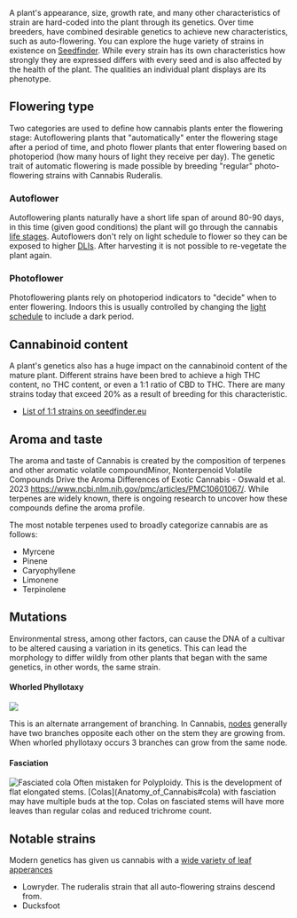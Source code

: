 A plant's appearance, size, growth rate, and many other characteristics of strain are hard-coded into the plant through its genetics. Over time breeders, have combined desirable genetics to achieve new characteristics, such as auto-flowering. You can explore the huge variety of strains in existence on [Seedfinder](https://en.seedfinder.eu/). While every strain has its own characteristics how strongly they are expressed differs with every seed and is also affected by the health of the plant. The qualities an individual plant displays are its phenotype.

## Flowering type ##
Two categories are used to define how cannabis plants enter the flowering stage: Autoflowering plants that "automatically" enter the flowering stage after a period of time, and photo flower plants that enter flowering based on photoperiod (how many hours of light they receive per day). The genetic trait of automatic flowering is made possible by breeding "regular" photo-flowering strains with Cannabis Ruderalis. 
### Autoflower ###
Autoflowering plants naturally have a short life span of around 80-90 days, in this time (given good conditions) the plant will go through the cannabis [life stages](/Life_Stages). Autoflowers don't rely on light schedule to flower so they can be exposed to higher [DLIs](/Light#dli).  After harvesting it is not possible to re-vegetate the plant again.

### Photoflower ###
Photoflowering plants rely on photoperiod indicators to "decide" when to enter flowering. Indoors this is usually controlled by changing the [light schedule](/Light#light_schedules) to include a dark period.

## Cannabinoid content ##
A plant's genetics also has a huge impact on the cannabinoid content of the mature plant. Different strains have been bred to achieve a high THC content, no THC content, or even a 1:1 ratio of CBD to THC. There are many strains today that exceed 20% as a result of breeding for this characteristic.

* [List of 1:1 strains on seedfinder.eu](https://en.seedfinder.eu/database/strains/cbd-rich/same-amount-of-thc-and-cbd/)

## Aroma and taste ##
The aroma and taste of Cannabis is created by the composition of terpenes and other aromatic volatile compound<ref>Minor, Nonterpenoid Volatile Compounds Drive the Aroma Differences of Exotic Cannabis - Oswald et al. 2023 https://www.ncbi.nlm.nih.gov/pmc/articles/PMC10601067/</ref>. While terpenes are widely known, there is ongoing research to uncover how these compounds define the aroma profile.

The most notable terpenes used to broadly categorize cannabis are as follows:

* Myrcene
* Pinene
* Caryophyllene
* Limonene
* Terpinolene

## Mutations ##
Environmental stress, among other factors, can cause the DNA of a cultivar to be altered causing a variation in its genetics. This can lead the morphology to differ wildly from other plants that began with the same genetics, in other words, the same strain.

#### Whorled Phyllotaxy ####
<img src='/images/Whorled_Phyllotaxy.jpg'>

This is an alternate arrangement of branching. In Cannabis, [nodes](/Anatomy_of_Cannabis#node) generally have two branches opposite each other on the stem they are growing from. When whorled phyllotaxy occurs 3 branches can grow from the same node.


#### Fasciation ####
<img src='/images/Fasciation_cola.png' title="Fasciated cola">
Often mistaken for Polyploidy. This is the development of flat elongated stems. [Colas](Anatomy_of_Cannabis#cola) with fasciation may have multiple buds at the top. Colas on fasciated stems will have more leaves than regular colas and reduced trichrome count.

## Notable strains ##
Modern genetics has given us cannabis with a [wide variety of leaf apperances](https://dutch-passion.com/en/blog/understanding-and-using-cannabis-leaves-n985)
* Lowryder. The ruderalis strain that all auto-flowering strains descend from.
* Ducksfoot
